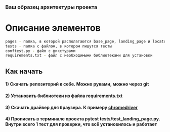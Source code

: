 ### Ваш образец архитектуры проекта
# Описание элементов
```sh
pages - папка, в которой располагаются base_page, landing_page и locators
tests - папка с файлом, в котором пишутся тесты
conftest.py - файл с фикстурами
requirements.txt - файл с необходимыми библиотеками для установки
```
## Как начать

#### 1) Скачать репозиторий к себе. Можно руками, можно через git
#### 2) Установить библиотеки из файла requirements.txt
#### 3) Скачать драйвер для браузера. К примеру [chromedriver](https://chromedriver.chromium.org/downloads)
#### 4) Прописать в терминале проекта pytest tests/test_landing_page.py. Внутри всего 1 тест для проверки, что всё установилось и работает 
